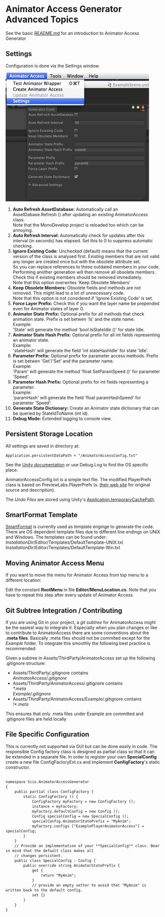 # Animator Access Generator Advanced Topics

See the basic [README.md](../README.md) for an introduction to Animator Access Generator

## Settings
Configuration is done via the Settings window. 

![Setting Editor Window](./AnimatorAccess_Settings.png)

1. **Auto Refresh AssetDatabase:** Automatically call an AssetDabase.Refresh () after updating an existing AnimatorAccess class.  
   Note that the MonoDevelop project is reloaded too which can be annoying.
1. **Auto Refresh Interval:** Automatically check for updates after this interval (in seconds) has elapsed. Set this to 0 to suppress automatic checking.
1. **Ignore Existing Code:** Unchecked (default) means that the current version of the class is analysed first. Existing members that are not valid any longer are created once but with the obsolete attribute set.  
   So you can replace references to these outdated members in your code. Performing another generation will then remove all obsolete members.  Check this if existing members should be removed immediately.  
   Note that this option overwrites 'Keep Obsolete Members'
1. **Keep Obsolete Members:** Obsolete fields and methods are not removed. This might lead to a lot of unnecessary code.  
   Note that this option is not considered if 'Ignore Existing Code' is set.
1. **Force Layer Prefix:** Check this if you want the layer name be prepended even for Animator states of layer 0.
1. **Animator State Prefix:** Optional prefix for all methods that check animation state. Prefix is set betwen 'Is' and the state name.  
   Example:  
   'State' will generate the method 'bool IsStateIdle ()' for state Idle.
1. **Animator State Hash Prefix:** Optional prefix for all int fields representing an animator state.  
   Example:  
   'stateHash' will generate the field 'int stateHashIdle' for state 'Idle'.
1. **Parameter Prefix:** Optional prefix for parameter access methods. Prefix is set betwen 'Get'/'Set' and the parameter name.  
   Example:  
   'Param' will generate the method 'float SetParamSpeed ()' for parameter 'Speed'.
1. **Parameter Hash Prefix:** Optional prefix for int fields representing a parameter.  
   Example:  
   'paramHash' will generate the field 'float paramHashSpeed' for parameter 'Speed'.
1. **Generate State Dictionary:** Create an Animator state dictionary that can be queried by StateIdToName (int id).
1. **Debug Mode:** Extended logging to console view.

## Persistent Storage Location
All settings are saved in directory at:
<pre><code>Application.persistentDataPath + "/AnimatorAccessConfig.txt"</pre></code>
See the [Unity documentation](http://docs.unity3d.com/ScriptReference/Application-persistentDataPath.html)
or use Debug.Log to find the OS specific place.

AnimatorAccessConfig.txt is a simple text file. The modified PlayerPrefs class is based on PreviewLabs.PlayerPrefs 
(s. [their web site](http://www.previewlabs.com/writing-playerprefs-fast/) for original source and description).

The _Undo Files_ are stored using Unity's [Application.temporaryCachePath](http://docs.unity3d.com/ScriptReference/Application-temporaryCachePath.html).

## SmartFormat Template

[SmartFormat](https://github.com/scottrippey/SmartFormat.NET) is currently used as template enginge to generate the 
code. There are OS dependent template files due to different line endings on UNIX and Windows. The templates can be 
found under:
_InstallationDir_/Editor/Templates/DefaultTemplate-UNIX.txt
_InstallationDir_/Editor/Templates/DefaultTemplate-Win.txt

## Moving Animator Access Menu
If you want to move the menu for Animator Access from top menu to a different location:

Edit the constant **RootMenu** in file **Editor/MenuLocation.cs**. Note that you have to repeat this step after 
every update of Animator Access.

## Git Subtree Integration / Contributing
If you are using Git in your project, a _git subtree_ for AnimatorAccess might be the easiest way to integrate it.
Especially when you plan changes or like to contribute to AnimatorAccess there are some conventions about the 
**.meta files**. Basically .meta files should not be commited except for the _Example_ folder. To integrate this
smoothly the following best practice is recommended:

Given a subtree in Assets/ThirdParty/AnimatorAccess set up the following .gitignore structure:

- Assets/ThirdParty/.gitignore contains  
_AnimatorAccess/.gitignore_
- Assets/ThirdParty/AnimatorAccess/.gitignore contains  
_*.meta  
Example/.gitignore_
- Assets/ThirdParty/AnimatorAccess/Example/.gitignore contains  
_!*.meta_

This ensures that only .meta files under Example are committed and .gitignore files are held locally

## File Specific Configuration
This is currently not supported via GUI but can be done easily in code. The responsible Config factory class is 
designed as partial class so that it can be extended in a separate file. In order to register your own 
**SpecialConfig** create a new file ConfigFactoryExt.cs and implement **ConfigFactory**'s static constructor. 

<pre><code>
namespace Scio.AnimatorAccessGenerator
{
	public partial class ConfigFactory {
		static ConfigFactory () {
			ConfigFactory myFactory = new ConfigFactory ();
			instance = myFactory;
			myFactory.defaultConfig = new Config ();
			Config specialConfig = new SpecialConfig ();
			specialConfig.AnimatorStatePrefix = "MyAnim";
			myFactory.configs ["ExamplePlayerAnimatorAccess"] = specialConfig;
		}
	}
	// Provide an implementation of your **SpecialConfig** class. Bear in mind that the default class makes all
	// changes persistent.
	public class SpecialConfig : Config {
		public override string AnimatorStatePrefix {
			get {
				return "MyAnim";
			}
			// provide an empty setter to avoid that "MyAnim" is written back to the default config.
			set {}
		}
	}
}
</pre></code>
